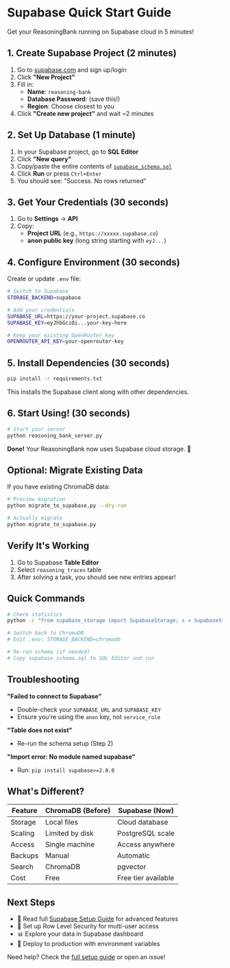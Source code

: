 # Supabase Quick Start Guide

Get your ReasoningBank running on Supabase cloud in 5 minutes!

## 1. Create Supabase Project (2 minutes)

1. Go to [supabase.com](https://supabase.com) and sign up/login
2. Click **"New Project"**
3. Fill in:
   - **Name**: `reasoning-bank`
   - **Database Password**: (save this!)
   - **Region**: Choose closest to you
4. Click **"Create new project"** and wait ~2 minutes

## 2. Set Up Database (1 minute)

1. In your Supabase project, go to **SQL Editor**
2. Click **"New query"**
3. Copy/paste the entire contents of [`supabase_schema.sql`](./supabase_schema.sql)
4. Click **Run** or press `Ctrl+Enter`
5. You should see: "Success. No rows returned"

## 3. Get Your Credentials (30 seconds)

1. Go to **Settings** → **API**
2. Copy:
   - **Project URL** (e.g., `https://xxxxx.supabase.co`)
   - **anon public key** (long string starting with `eyJ...`)

## 4. Configure Environment (30 seconds)

Create or update `.env` file:

```bash
# Switch to Supabase
STORAGE_BACKEND=supabase

# Add your credentials
SUPABASE_URL=https://your-project.supabase.co
SUPABASE_KEY=eyJhbGciOi...your-key-here

# Keep your existing OpenRouter key
OPENROUTER_API_KEY=your-openrouter-key
```

## 5. Install Dependencies (30 seconds)

```bash
pip install -r requirements.txt
```

This installs the Supabase client along with other dependencies.

## 6. Start Using! (30 seconds)

```bash
# Start your server
python reasoning_bank_server.py
```

**Done!** Your ReasoningBank now uses Supabase cloud storage. 🎉

## Optional: Migrate Existing Data

If you have existing ChromaDB data:

```bash
# Preview migration
python migrate_to_supabase.py --dry-run

# Actually migrate
python migrate_to_supabase.py
```

## Verify It's Working

1. Go to Supabase **Table Editor**
2. Select `reasoning_traces` table
3. After solving a task, you should see new entries appear!

## Quick Commands

```bash
# Check statistics
python -c "from supabase_storage import SupabaseStorage; s = SupabaseStorage(); print(s.get_statistics())"

# Switch back to ChromaDB
# Edit .env: STORAGE_BACKEND=chromadb

# Re-run schema (if needed)
# Copy supabase_schema.sql to SQL Editor and run
```

## Troubleshooting

**"Failed to connect to Supabase"**
- Double-check your `SUPABASE_URL` and `SUPABASE_KEY`
- Ensure you're using the `anon` key, not `service_role`

**"Table does not exist"**
- Re-run the schema setup (Step 2)

**"Import error: No module named supabase"**
- Run: `pip install supabase>=2.0.0`

## What's Different?

| Feature | ChromaDB (Before) | Supabase (Now) |
|---------|------------------|----------------|
| Storage | Local files | Cloud database |
| Scaling | Limited by disk | PostgreSQL scale |
| Access | Single machine | Access anywhere |
| Backups | Manual | Automatic |
| Search | ChromaDB | pgvector |
| Cost | Free | Free tier available |

## Next Steps

- 📖 Read full [Supabase Setup Guide](./SUPABASE_SETUP.md) for advanced features
- 🔐 Set up Row Level Security for multi-user access
- 📊 Explore your data in Supabase dashboard
- 🚀 Deploy to production with environment variables

Need help? Check the [full setup guide](./SUPABASE_SETUP.md) or open an issue!
